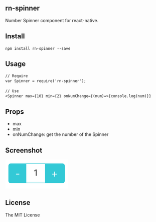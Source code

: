 rn-spinner
---

Number Spinner component for react-native.

## Install

```
npm install rn-spinner --save
```

## Usage

```
// Require
var Spinner = require('rn-spinner');

// Use
<Spinner max={10} min={2} onNumChange={(num)=>{console.log(num)}}
```

## Props

- max
- min
- onNumChange: get the number of the Spinner

## Screenshot

![example](example.png)

## License

The MIT License
